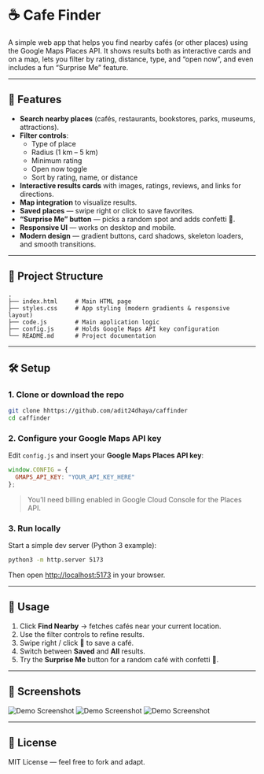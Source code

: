 # ☕ Cafe Finder

A simple web app that helps you find nearby cafés (or other places) using the Google Maps Places API. It shows results both as interactive cards and on a map, lets you filter by rating, distance, type, and “open now”, and even includes a fun “Surprise Me” feature.

---

## 🚀 Features
- **Search nearby places** (cafés, restaurants, bookstores, parks, museums, attractions).
- **Filter controls**:
  - Type of place
  - Radius (1 km – 5 km)
  - Minimum rating
  - Open now toggle
  - Sort by rating, name, or distance
- **Interactive results cards** with images, ratings, reviews, and links for directions.
- **Map integration** to visualize results.
- **Saved places** — swipe right or click to save favorites.
- **“Surprise Me” button** — picks a random spot and adds confetti 🎉.
- **Responsive UI** — works on desktop and mobile.
- **Modern design** — gradient buttons, card shadows, skeleton loaders, and smooth transitions.

---

## 📂 Project Structure
```
.
├── index.html     # Main HTML page
├── styles.css     # App styling (modern gradients & responsive layout)
├── code.js        # Main application logic
├── config.js      # Holds Google Maps API key configuration
└── README.md      # Project documentation
```

---

## 🛠️ Setup

### 1. Clone or download the repo
```bash
git clone hhttps://github.com/adit24dhaya/caffinder
cd caffinder
```

### 2. Configure your Google Maps API key
Edit `config.js` and insert your **Google Maps Places API key**:

```js
window.CONFIG = {
  GMAPS_API_KEY: "YOUR_API_KEY_HERE"
};
```

> You’ll need billing enabled in Google Cloud Console for the Places API.

### 3. Run locally
Start a simple dev server (Python 3 example):

```bash
python3 -m http.server 5173
```

Then open [http://localhost:5173](http://localhost:5173) in your browser.

---

## 🎨 Usage
1. Click **Find Nearby** → fetches cafés near your current location.
2. Use the filter controls to refine results.
3. Swipe right / click 💖 to save a café.
4. Switch between **Saved** and **All** results.
5. Try the **Surprise Me** button for a random café with confetti 🎲.

---

## 📸 Screenshots
![Demo Screenshot](caffinder/screenshots/S-1.png)
![Demo Screenshot](caffinder/screenshots/S-2.png)
![Demo Screenshot](caffinder/screenshots/S-3.png)


---

## 📜 License
MIT License — feel free to fork and adapt.  
